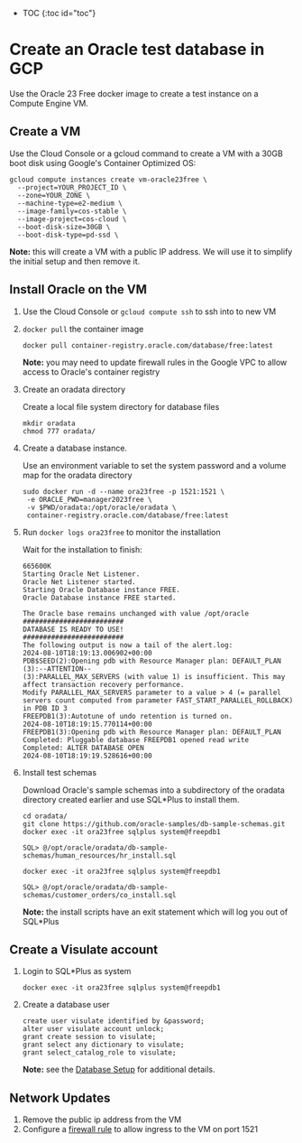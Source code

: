 * TOC
{:toc id="toc"}
# Create an Oracle test database in GCP

Use the Oracle 23 Free docker image to create a test instance on a Compute Engine VM.

## Create a VM

Use the Cloud Console or a gcloud command to create a VM with a 30GB boot disk using Google's Container Optimized OS:

```
gcloud compute instances create vm-oracle23free \
  --project=YOUR_PROJECT_ID \
  --zone=YOUR_ZONE \
  --machine-type=e2-medium \
  --image-family=cos-stable \
  --image-project=cos-cloud \
  --boot-disk-size=30GB \
  --boot-disk-type=pd-ssd \
```

**Note:** this will create a VM with a public IP address. We will use it to simplify the initial setup and then remove it.

## Install Oracle on the VM

1. Use the Cloud Console or `gcloud compute ssh` to ssh into to new VM

2. `docker pull` the container image

    ```
    docker pull container-registry.oracle.com/database/free:latest
    ```

    **Note:** you may need to update firewall rules in the Google VPC to allow access to Oracle's container registry

3. Create an oradata directory

    Create a local file system directory for database files

    ```
    mkdir oradata
    chmod 777 oradata/
    ```

4. Create a database instance.

    Use an environment variable to set the system password and a volume map for the oradata directory

    ```
    sudo docker run -d --name ora23free -p 1521:1521 \
     -e ORACLE_PWD=manager2023free \
     -v $PWD/oradata:/opt/oracle/oradata \
     container-registry.oracle.com/database/free:latest
    ```

5. Run `docker logs ora23free` to monitor the installation

    Wait for the installation to finish:

    ```
    665600K
    Starting Oracle Net Listener.
    Oracle Net Listener started.
    Starting Oracle Database instance FREE.
    Oracle Database instance FREE started.

    The Oracle base remains unchanged with value /opt/oracle
    #########################
    DATABASE IS READY TO USE!
    #########################
    The following output is now a tail of the alert.log:
    2024-08-10T18:19:13.006902+00:00
    PDB$SEED(2):Opening pdb with Resource Manager plan: DEFAULT_PLAN
    (3):--ATTENTION--
    (3):PARALLEL_MAX_SERVERS (with value 1) is insufficient. This may affect transaction recovery performance.
    Modify PARALLEL_MAX_SERVERS parameter to a value > 4 (= parallel servers count computed from parameter FAST_START_PARALLEL_ROLLBACK) in PDB ID 3
    FREEPDB1(3):Autotune of undo retention is turned on.
    2024-08-10T18:19:15.770114+00:00
    FREEPDB1(3):Opening pdb with Resource Manager plan: DEFAULT_PLAN
    Completed: Pluggable database FREEPDB1 opened read write
    Completed: ALTER DATABASE OPEN
    2024-08-10T18:19:19.528616+00:00
    ```

6. Install test schemas

    Download Oracle's sample schemas into  a subdirectory of the oradata directory created earlier and use SQL*Plus to install them.

    ```
    cd oradata/
    git clone https://github.com/oracle-samples/db-sample-schemas.git
    docker exec -it ora23free sqlplus system@freepdb1

    SQL> @/opt/oracle/oradata/db-sample-schemas/human_resources/hr_install.sql

    docker exec -it ora23free sqlplus system@freepdb1

    SQL> @/opt/oracle/oradata/db-sample-schemas/customer_orders/co_install.sql
    ```

    **Note:** the install scripts have an exit statement which will log you out of SQL*Plus

## Create a Visulate account

1. Login to SQL*Plus as system

    ```
    docker exec -it ora23free sqlplus system@freepdb1
    ```

2. Create a database user

    ```
    create user visulate identified by &password;
    alter user visulate account unlock;
    grant create session to visulate;
    grant select any dictionary to visulate;
    grant select_catalog_role to visulate;
    ```

    **Note:** see the [Database Setup](/pages/database-setup.html) for additional details.

## Network Updates

1. Remove the public ip address from the VM
2. Configure a [firewall rule](https://cloud.google.com/network-connectivity/docs/vpn/how-to/configuring-firewall-rules) to allow ingress to the VM on port 1521